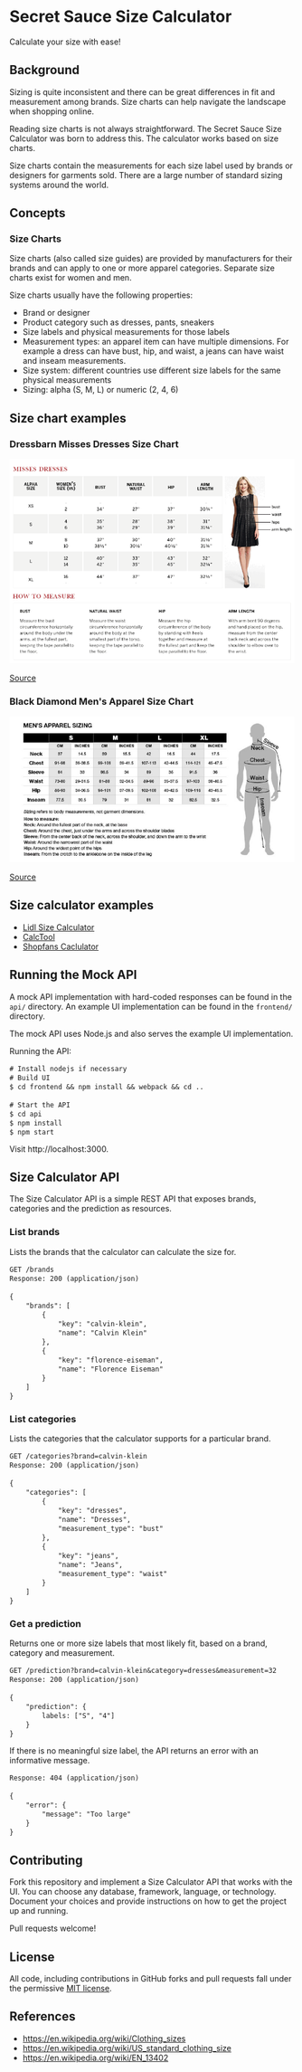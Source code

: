 # Secret Sauce Size Calculator

Calculate your size with ease!

## Background

Sizing is quite inconsistent and there can be great differences in fit and
measurement among brands. Size charts can help navigate the landscape when
shopping online.

Reading size charts is not always straightforward. The Secret Sauce Size
Calculator was born to address this. The calculator works based on size charts.

Size charts contain the measurements for each size label used by brands or
designers for garments sold. There are a large number of standard sizing systems
around the world.

## Concepts

### Size Charts

Size charts (also called size guides) are provided by manufacturers for their
brands and can apply to one or more apparel categories. Separate size charts
exist for women and men.

Size charts usually have the following properties:

* Brand or designer
* Product category such as dresses, pants, sneakers
* Size labels and physical measurements for those labels
* Measurement types: an apparel item can have multiple dimensions. For example
  a dress can have bust, hip, and waist, a jeans can have waist and inseam
  measurements.
* Size system: different countries use different size labels for the same
  physical measurements
* Sizing: alpha (S, M, L) or numeric (2, 4, 6)

## Size chart examples

### Dressbarn Misses Dresses Size Chart

![Dressbarn Misses Dresses Size Chart](size-charts/dressbarn-misses-dresses.gif)

[Source](https://www.dressbarn.com/customer-service/size-charts)

### Black Diamond Men's Apparel Size Chart

![Black Diamond Men's Apparel Size Chart](size-charts/black-diamond-mens-apparel.jpg)

[Source](http://blackdiamondequipment.com/en/size-chart-apparel-mens-f13.html)

## Size calculator examples

* [Lidl Size Calculator](https://www.lidl.co.uk/en/Sizecalculator.htm?country=uk&lang=en)
* [CalcTool](http://www.calctool.org/CALC/other/home/dress_size)
* [Shopfans Caclulator](https://shopfans.com/clothes/size.html)

## Running the Mock API

A mock API implementation with hard-coded responses can be found in the `api/` directory.
An example UI implementation can be found in the `frontend/` directory.

The mock API uses Node.js and also serves the example UI implementation.

Running the API:

    # Install nodejs if necessary
    # Build UI
    $ cd frontend && npm install && webpack && cd ..

    # Start the API
    $ cd api
    $ npm install
    $ npm start

Visit http://localhost:3000.

## Size Calculator API

The Size Calculator API is a simple REST API that exposes brands, categories and
the prediction as resources.

### List brands

Lists the brands that the calculator can calculate the size for.

```
GET /brands
Response: 200 (application/json)

{
    "brands": [
        {
            "key": "calvin-klein",
            "name": "Calvin Klein"
        },
        {
            "key": "florence-eiseman",
            "name": "Florence Eiseman"
        }
    ]
}
```

### List categories

Lists the categories that the calculator supports for a particular brand.
```
GET /categories?brand=calvin-klein
Response: 200 (application/json)

{
    "categories": [
        {
            "key": "dresses",
            "name": "Dresses",
            "measurement_type": "bust"
        },
        {
            "key": "jeans",
            "name": "Jeans",
            "measurement_type": "waist"
        }
    ]
}
```

### Get a prediction

Returns one or more size labels that most likely fit, based on a brand, category and measurement.

```
GET /prediction?brand=calvin-klein&category=dresses&measurement=32
Response: 200 (application/json)

{
    "prediction": {
        labels: ["S", "4"]
    }
}
```

If there is no meaningful size label, the API returns an error
with an informative message.

```
Response: 404 (application/json)

{
    "error": {
        "message": "Too large"
    }
}
```

## Contributing

Fork this repository and implement a Size Calculator API that works with the UI.
You can choose any database, framework, language, or technology.
Document your choices and provide instructions on how to get the project up and running.

Pull requests welcome!

## License

All code, including contributions in GitHub forks and pull requests fall under
the permissive [MIT license](LICENSE).

## References

* https://en.wikipedia.org/wiki/Clothing_sizes
* https://en.wikipedia.org/wiki/US_standard_clothing_size
* https://en.wikipedia.org/wiki/EN_13402
